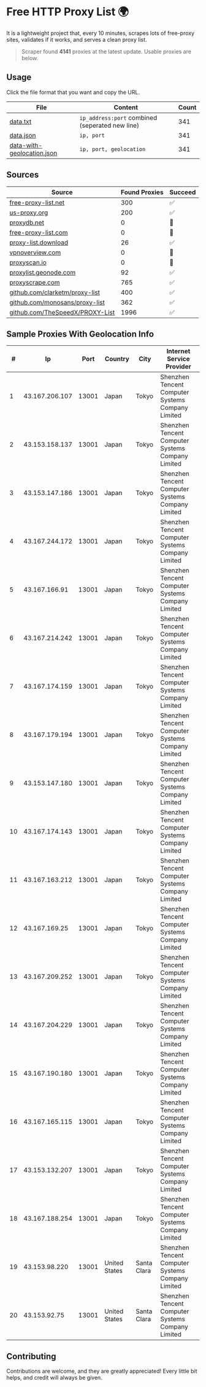 
# Free HTTP Proxy List 🌍

It is a lightweight project that, every 10 minutes, scrapes lots of free-proxy sites, validates if it works, and serves a clean proxy list.


> Scraper found **4141** proxies at the latest update. Usable proxies are below.

## Usage

Click the file format that you want and copy the URL.


|File|Content|Count|
|----|-------|-----|
|[data.txt](https://raw.githubusercontent.com/themiralay/Proxy-List-World/master/data.txt)|`ip_address:port` combined (seperated new line)|341|
|[data.json](https://raw.githubusercontent.com/themiralay/Proxy-List-World/master/data.json)|`ip, port`|341|
|[data-with-geolocation.json](https://raw.githubusercontent.com/themiralay/Proxy-List-World/master/data-with-geolocation.json)|`ip, port, geolocation`|341|

## Sources

|Source|Found Proxies|Succeed|
|------|-------------|-------|
|[free-proxy-list.net](https://free-proxy-list.net)|300|✅|
|[us-proxy.org](https://www.us-proxy.org)|200|✅|
|[proxydb.net](http://proxydb.net)|0|🚫|
|[free-proxy-list.com](https://free-proxy-list.com/?page=&port=&type%5B%5D=http&type%5B%5D=https&up_time=0&search=Search)|0|🚫|
|[proxy-list.download](https://www.proxy-list.download/HTTP)|26|✅|
|[vpnoverview.com](https://vpnoverview.com/privacy/anonymous-browsing/free-proxy-servers)|0|🚫|
|[proxyscan.io](https://www.proxyscan.io)|0|🚫|
|[proxylist.geonode.com](https://proxylist.geonode.com/api/proxy-list?limit=300&page=1&sort_by=lastChecked&sort_type=desc&protocols=http,https)|92|✅|
|[proxyscrape.com](https://api.proxyscrape.com/v2/?request=displayproxies&protocol=http&timeout=10000&country=all&ssl=all&anonymity=all)|765|✅|
|[github.com/clarketm/proxy-list](https://raw.githubusercontent.com/clarketm/proxy-list/master/proxy-list-raw.txt)|400|✅|
|[github.com/monosans/proxy-list](https://raw.githubusercontent.com/monosans/proxy-list/main/proxies/http.txt)|362|✅|
|[github.com/TheSpeedX/PROXY-List](https://raw.githubusercontent.com/TheSpeedX/PROXY-List/master/http.txt)|1996|✅|


## Sample Proxies With Geolocation Info

|#|Ip|Port|Country|City|Internet Service Provider|
|-|--|----|-------|----|-------------------------|
|1|43.167.206.107|13001|Japan|Tokyo|Shenzhen Tencent Computer Systems Company Limited|
|2|43.153.158.137|13001|Japan|Tokyo|Shenzhen Tencent Computer Systems Company Limited|
|3|43.153.147.186|13001|Japan|Tokyo|Shenzhen Tencent Computer Systems Company Limited|
|4|43.167.244.172|13001|Japan|Tokyo|Shenzhen Tencent Computer Systems Company Limited|
|5|43.167.166.91|13001|Japan|Tokyo|Shenzhen Tencent Computer Systems Company Limited|
|6|43.167.214.242|13001|Japan|Tokyo|Shenzhen Tencent Computer Systems Company Limited|
|7|43.167.174.159|13001|Japan|Tokyo|Shenzhen Tencent Computer Systems Company Limited|
|8|43.167.179.194|13001|Japan|Tokyo|Shenzhen Tencent Computer Systems Company Limited|
|9|43.153.147.180|13001|Japan|Tokyo|Shenzhen Tencent Computer Systems Company Limited|
|10|43.167.174.143|13001|Japan|Tokyo|Shenzhen Tencent Computer Systems Company Limited|
|11|43.167.163.212|13001|Japan|Tokyo|Shenzhen Tencent Computer Systems Company Limited|
|12|43.167.169.25|13001|Japan|Tokyo|Shenzhen Tencent Computer Systems Company Limited|
|13|43.167.209.252|13001|Japan|Tokyo|Shenzhen Tencent Computer Systems Company Limited|
|14|43.167.204.229|13001|Japan|Tokyo|Shenzhen Tencent Computer Systems Company Limited|
|15|43.167.190.180|13001|Japan|Tokyo|Shenzhen Tencent Computer Systems Company Limited|
|16|43.167.165.115|13001|Japan|Tokyo|Shenzhen Tencent Computer Systems Company Limited|
|17|43.153.132.207|13001|Japan|Tokyo|Shenzhen Tencent Computer Systems Company Limited|
|18|43.167.188.254|13001|Japan|Tokyo|Shenzhen Tencent Computer Systems Company Limited|
|19|43.153.98.220|13001|United States|Santa Clara|Shenzhen Tencent Computer Systems Company Limited|
|20|43.153.92.75|13001|United States|Santa Clara|Shenzhen Tencent Computer Systems Company Limited|



## Contributing

Contributions are welcome, and they are greatly appreciated! Every
little bit helps, and credit will always be given.

